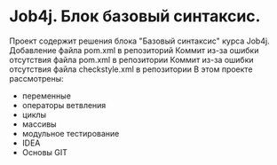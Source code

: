 # Job4j. Блок базовый синтаксис.
Проект содержит решения блока "Базовый синтаксис" курса Job4j.
Добавление файла pom.xml в репозиторий
Коммит из-за ошибки отсутствия файла pom.xml в репозитории
Коммит из-за ошибки отсутствия файла checkstyle.xml в репозитории
В этом проекте рассмотрены: 
- переменные
- операторы ветвления
- циклы
- массивы
- модульное тестирование
- IDEA
- Основы GIT